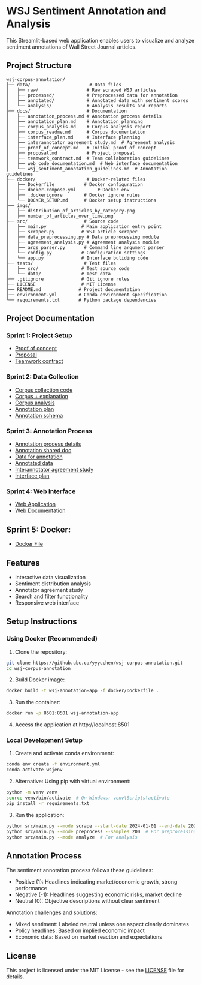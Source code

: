 # WSJ Sentiment Annotation and Analysis

This Streamlit-based web application enables users to visualize and analyze sentiment annotations of Wall Street Journal articles.

## Project Structure

```
wsj-corpus-annotation/
├── data/                      # Data files
│   ├── raw/                  # Raw scraped WSJ articles
│   ├── processed/            # Preprocessed data for annotation
│   ├── annotated/            # Annotated data with sentiment scores
│   └── analysis/             # Analysis results and reports
├── docs/                     # Documentation
│   ├── annotation_process.md # Annotation process details
│   ├── annotation_plan.md    # Annotation planning
│   ├── corpus_analysis.md    # Corpus analysis report
│   ├── corpus_readme.md      # Corpus documentation
│   ├── interface_plan.md     # Interface planning
│   ├── interannotator_agreement_study.md  # Agreement analysis
│   ├── proof_of_concept.md   # Initial proof of concept
│   ├── proposal.md           # Project proposal
│   ├── teamwork_contract.md  # Team collaboration guidelines
│   ├── web_code_documentation.md  # Web interface documentation
│   └── wsj_sentiment_annotation_guidelines.md  # Annotation guidelines
├── docker/                   # Docker-related files
│   ├── Dockerfile           # Docker configuration
│   ├── docker-compose.yml        # Docker env
│   ├── .dockerignore        # Docker ignore rules
│   └── DOCKER_SETUP.md      # Docker setup instructions
├── imgs/                     
│   ├── distribution_of_articles_by_category.png             
│   ├── number_of_articles_over_time.png        
├── src/                     # Source code
│   ├── main.py             # Main application entry point
│   ├── scraper.py          # WSJ article scraper
│   ├── data_preprocessing.py # Data preprocessing module
│   ├── agreement_analysis.py # Agreement analysis module
│   ├── args_parser.py       # Command line argument parser
│   └── config.py           # Configuration settings
│   └── app.py              # Interface buliding code
├── tests/                   # Test files
│   ├── src/                # Test source code
│   └── data/               # Test data
├── .gitignore              # Git ignore rules
├── LICENSE                 # MIT License
├── README.md              # Project documentation
├── environment.yml        # Conda environment specification
└── requirements.txt       # Python package dependencies
```

## Project Documentation

### Sprint 1: Project Setup
- [Proof of concept](docs/proof_of_concept.md)
- [Proposal](docs/proposal.md)
- [Teamwork contract](docs/teamwork_contract.md)
  
### Sprint 2: Data Collection
- [Corpus collection code](src/scraper.py)
- [Corpus + explanation](data/raw/wsj_US_econ_articles_2024-01-01_2025-02-26.csv)
- [Corpus analysis](docs/corpus_analysis.md)
- [Annotation plan](docs/annotation_plan.md)
- [Annotation schema](docs/wsj_sentiment_annotation_guidelines.md)

### Sprint 3: Annotation Process
- [Annotation process details](docs/annotation_process.md)
- [Annotation shared doc](https://docs.google.com/spreadsheets/d/12IgM8detMV0EI2Ba9VFObUoZJfmYE-UMlbuJmKhkY3U/edit?usp=sharing)
- [Data for annotation](data/processed/ready_for_annotation.csv)
- [Annotated data](data/annotated/annotated_data.csv)
- [Interannotator agreement study](docs/interannotator_agreement_study.md)
- [Interface plan](docs/interface_plan.md)

### Sprint 4: Web Interface
- [Web Application](https://huggingface.co/spaces/alexdu271/streamlit_web_annotation_data)
- [Web Documentation](docs/web_code_documentation.md)

## Sprint 5: Docker:
- [Docker File](docker/)

## Features

- Interactive data visualization
- Sentiment distribution analysis
- Annotator agreement study
- Search and filter functionality
- Responsive web interface

## Setup Instructions

### Using Docker (Recommended)

1. Clone the repository:
```bash
git clone https://github.ubc.ca/yyyuchen/wsj-corpus-annotation.git
cd wsj-corpus-annotation
```

2. Build Docker image:
```bash
docker build -t wsj-annotation-app -f docker/Dockerfile .
```

3. Run the container:
```bash
docker run -p 8501:8501 wsj-annotation-app
```

4. Access the application at http://localhost:8501

### Local Development Setup

1. Create and activate conda environment:
```bash
conda env create -f environment.yml
conda activate wsjenv
```

2. Alternative: Using pip with virtual environment:
```bash
python -m venv venv
source venv/bin/activate  # On Windows: venv\Scripts\activate
pip install -r requirements.txt
```

3. Run the application:
```bash
python src/main.py --mode scrape --start-date 2024-01-01 --end-date 2025-02-26  # For scraping
python src/main.py --mode preprocess --samples 200  # For preprocessing
python src/main.py --mode analyze  # For analysis
```

## Annotation Process

The sentiment annotation process follows these guidelines:

- Positive (1): Headlines indicating market/economic growth, strong performance
- Negative (-1): Headlines suggesting economic risks, market decline
- Neutral (0): Objective descriptions without clear sentiment

Annotation challenges and solutions:
- Mixed sentiment: Labeled neutral unless one aspect clearly dominates
- Policy headlines: Based on implied economic impact
- Economic data: Based on market reaction and expectations

## License

This project is licensed under the MIT License - see the [LICENSE](LICENSE) file for details.
